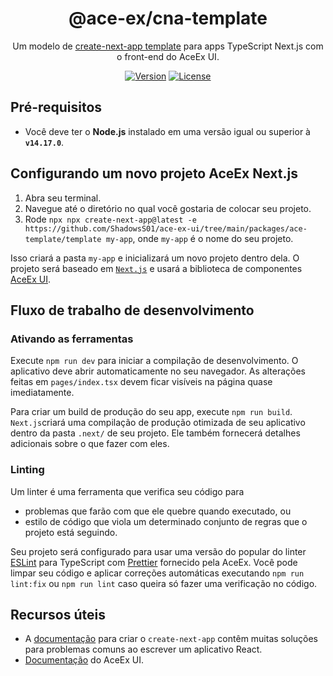 <div align="center">

# @ace-ex/cna-template

Um modelo de [create-next-app template](https://nextjs.org/docs/api-reference/create-next-app) para apps TypeScript Next.js com o front-end do AceEx UI.

[![Version](https://img.shields.io/npm/v/@ace-ex/react)](https://www.npmjs.com/package/@ace-ex/react) [![License](https://img.shields.io/badge/licence-MIT-blue)](https://github.com/ShadowsS01/ace-ex-ui/blob/main/packages/ace-template/LICENSE)

</div>

## Pré-requisitos

- Você deve ter o **Node.js**  instalado em uma versão igual ou superior à **`v14.17.0`**.

## Configurando um novo projeto AceEx Next.js

1. Abra seu terminal.
2. Navegue até o diretório no qual você gostaria de colocar seu projeto.
3. Rode `npx npx create-next-app@latest -e https://github.com/ShadowsS01/ace-ex-ui/tree/main/packages/ace-template/template my-app`, onde `my-app` é o nome do seu projeto.

Isso criará a pasta `my-app` e inicializará um novo projeto dentro dela. O projeto será baseado em [`Next.js`](https://github.com/vercel/next.js/) e usará a biblioteca de componentes [AceEx UI](https://ace-ex-ui.vercel.app/).

## Fluxo de trabalho de desenvolvimento

### Ativando as ferramentas

Execute `npm run dev` para iniciar a compilação de desenvolvimento. O aplicativo deve abrir automaticamente no seu navegador. As alterações feitas em `pages/index.tsx` devem ficar visíveis na página quase imediatamente.

Para criar um build de produção do seu app, execute `npm run build`. `Next.js`criará uma compilação de produção otimizada de seu aplicativo dentro da pasta `.next/` de seu projeto. Ele também fornecerá detalhes adicionais sobre o que fazer com eles.

### Linting

Um linter é uma ferramenta que verifica seu código para

- problemas que farão com que ele quebre quando executado, ou
- estilo de código que viola um determinado conjunto de regras que o projeto está seguindo.

Seu projeto será configurado para usar uma versão do popular do linter [ESLint](https://eslint.org) para TypeScript com [Prettier](https://prettier.io/) fornecido pela AceEx. Você pode limpar seu código e aplicar correções automáticas executando `npm run lint:fix` ou `npm run lint` caso queira só fazer uma verificação no código.

## Recursos úteis

- A [documentação](https://nextjs.org/docs#setup) para criar o `create-next-app` contêm muitas soluções para problemas comuns ao escrever um aplicativo React.
- [Documentação](https://ace-ex-ui.vercel.app/) do AceEx UI.
